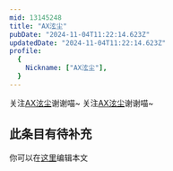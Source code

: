 ```yaml
---
mid: 13145248
title: "AX泫尘"
pubDate: "2024-11-04T11:22:14.623Z"
updatedDate: "2024-11-04T11:22:14.623Z"
profile:
  {
    Nickname: ["AX泫尘"],
  }
---
```


关注[AX泫尘](https://space.bilibili.com/13145248)谢谢喵~ 关注[AX泫尘](https://space.bilibili.com/13145248)谢谢喵~

## 此条目有待补充
你可以在[这里](https://github.com/Yuhanawa/VTuber.ICU-Content/edit/master/v/AX泫尘/index.md)编辑本文
